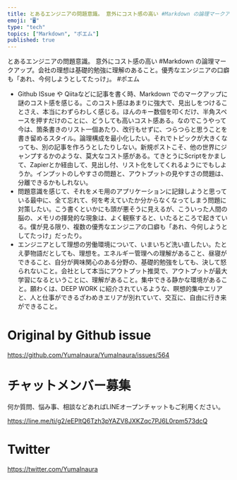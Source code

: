 ```yaml
---
title: とあるエンジニアの問題意識。 意外にコスト感の高い #Markdown の論理マークアップ。会社の理想は基礎的勉強に理解のあること。優秀なエ
emoji: "🖥"
type: "tech"
topics: ["Markdown", "ポエム"]
published: true
---
```


とあるエンジニアの問題意識。 意外にコスト感の高い #Markdown の論理マークアップ。会社の理想は基礎的勉強に理解のあること。優秀なエンジニアの口癖も「あれ、今何しようとしてたっけ」。 #ポエム

- Github ISsue や Qiitaなどに記事を書く時、Markdown でのマークアップに謎のコスト感を感じる。このコスト感はあまりに強大で、見出しをつけることさえ、本当にわずらわしく感じる。ほんのキー数個を叩くだけ、半角スペースを押すだけのことに、どうしても高いコスト感ある。なのでこうやって今は、箇条書きのリスト一個あたり、改行もせずに、つらつらと思うことを書き留めるスタイル。論理構成を最小化したい。それでトピックが大きくなっても、別の記事を作ろうとしたりしない。新規ポストこそ、他の世界にジャンプするかのような、莫大なコスト感がある。てきとうにScriptをかまして、Zapierとか経由して、見出し付、リスト化をしてくれるようにでもしようか。インプットのしやすさの問題と、アウトプットの見やすさの問題は、分離できるかもしれない。
- 問題意識を感じて、それをメモ用のアプリケーションに記録しようと思っている最中に、全て忘れて、何を考えていたか分からなくなってしまう問題に対策したい。こう書くといかにも頭が悪そうに見えるが、こういった人間の脳の、メモリの揮発的な現象は、よく観察すると、いたるところで起きている。僕が見る限り、複数の優秀なエンジニアの口癖も「あれ、今何しようとしてたっけ」だったり。
- エンジニアとして理想の労働環境について、いまいちど洗い直したい。たとえ夢物語だとしても、理想を。エネルギー管理への理解があること、昼寝ができること、自分が興味関心のある分野の、基礎的勉強をしても、決して怒られないこと。会社として本当にアウトプット推奨で、アウトプットが最大学習になるということに、理解があること。集中できる静かな環境があること。願わくは、DEEP WORK に紹介されているような、瞑想的集中エリアと、人と仕事ができるざわめきエリアが別れていて、交互に、自由に行き来ができること。

# Original by Github issue

https://github.com/YumaInaura/YumaInaura/issues/564








<!-- Update From Qiita API -->

# チャットメンバー募集


何か質問、悩み事、相談などあればLINEオープンチャットもご利用ください。

https://line.me/ti/g2/eEPltQ6Tzh3pYAZV8JXKZqc7PJ6L0rpm573dcQ





# Twitter


https://twitter.com/YumaInaura


<!-- Update From Qiita API -->


